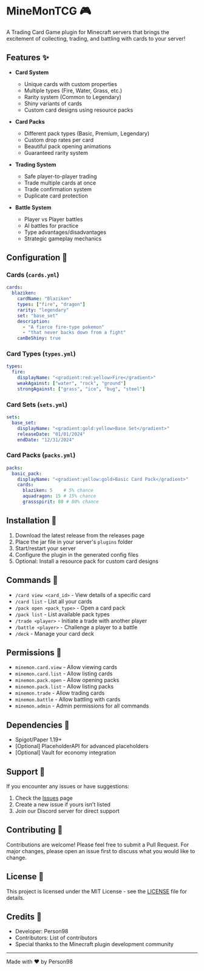 # MineMonTCG 🎮

A Trading Card Game plugin for Minecraft servers that brings the excitement of collecting, trading, and battling with cards to your server!

## Features ✨

- **Card System**
  - Unique cards with custom properties
  - Multiple types (Fire, Water, Grass, etc.)
  - Rarity system (Common to Legendary)
  - Shiny variants of cards
  - Custom card designs using resource packs

- **Card Packs**
  - Different pack types (Basic, Premium, Legendary)
  - Custom drop rates per card
  - Beautiful pack opening animations
  - Guaranteed rarity system

- **Trading System**
  - Safe player-to-player trading
  - Trade multiple cards at once
  - Trade confirmation system
  - Duplicate card protection

- **Battle System**
  - Player vs Player battles
  - AI battles for practice
  - Type advantages/disadvantages
  - Strategic gameplay mechanics

## Configuration 📝

### Cards (`cards.yml`)
```yaml
cards:
  blaziken:
    cardName: "Blaziken"
    types: ["fire", "dragon"]
    rarity: "legendary"
    set: "base_set"
    description:
      - "A fierce fire-type pokemon"
      - "that never backs down from a fight"
    canBeShiny: true
```

### Card Types (`types.yml`)
```yaml
types:
  fire:
    displayName: "<gradient:red:yellow>Fire</gradient>"
    weakAgainst: ["water", "rock", "ground"]
    strongAgainst: ["grass", "ice", "bug", "steel"]
```

### Card Sets (`sets.yml`)
```yaml
sets:
  base_set:
    displayName: "<gradient:gold:yellow>Base Set</gradient>"
    releaseDate: "01/01/2024"
    endDate: "12/31/2024"
```

### Card Packs (`packs.yml`)
```yaml
packs:
  basic_pack:
    displayName: "<gradient:yellow:gold>Basic Card Pack</gradient>"
    cards:
      blaziken: 5    # 5% chance
      aquadragon: 15 # 15% chance
      grassspirit: 80 # 80% chance
```

## Installation 🚀

1. Download the latest release from the releases page
2. Place the jar file in your server's `plugins` folder
3. Start/restart your server
4. Configure the plugin in the generated config files
5. Optional: Install a resource pack for custom card designs

## Commands 📜

- `/card view <card_id>` - View details of a specific card
- `/card list` - List all your cards
- `/pack open <pack_type>` - Open a card pack
- `/pack list` - List available pack types
- `/trade <player>` - Initiate a trade with another player
- `/battle <player>` - Challenge a player to a battle
- `/deck` - Manage your card deck

## Permissions 🔑

- `minemon.card.view` - Allow viewing cards
- `minemon.card.list` - Allow listing cards
- `minemon.pack.open` - Allow opening packs
- `minemon.pack.list` - Allow listing packs
- `minemon.trade` - Allow trading cards
- `minemon.battle` - Allow battling with cards
- `minemon.admin` - Admin permissions for all commands

## Dependencies 🔧

- Spigot/Paper 1.19+
- [Optional] PlaceholderAPI for advanced placeholders
- [Optional] Vault for economy integration

## Support 💬

If you encounter any issues or have suggestions:
1. Check the [Issues](../../issues) page
2. Create a new issue if yours isn't listed
3. Join our Discord server for direct support

## Contributing 🤝

Contributions are welcome! Please feel free to submit a Pull Request. For major changes, please open an issue first to discuss what you would like to change.

## License 📄

This project is licensed under the MIT License - see the [LICENSE](LICENSE) file for details.

## Credits 👏

- Developer: Person98
- Contributors: List of contributors
- Special thanks to the Minecraft plugin development community

---
Made with ❤️ by Person98 